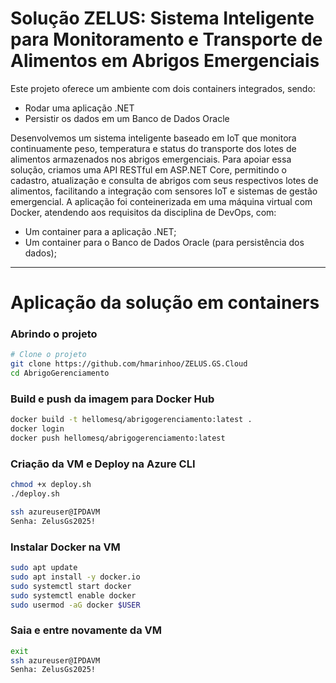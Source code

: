 
# Solução ZELUS: Sistema Inteligente para Monitoramento e Transporte de Alimentos em Abrigos Emergenciais

Este projeto oferece um ambiente com dois containers integrados, sendo: 
- Rodar uma aplicação .NET
- Persistir os dados em um Banco de Dados Oracle

Desenvolvemos um sistema inteligente baseado em IoT que monitora continuamente peso, temperatura e status do transporte dos lotes de alimentos armazenados nos abrigos emergenciais.
Para apoiar essa solução, criamos uma API RESTful em ASP.NET Core, permitindo o cadastro, atualização e consulta de abrigos com seus respectivos lotes de alimentos, facilitando a integração com sensores IoT e sistemas de gestão emergencial.
A aplicação foi conteinerizada em uma máquina virtual com Docker, atendendo aos requisitos da disciplina de DevOps, com:
- Um container para a aplicação .NET;
- Um container para o Banco de Dados Oracle (para persistência dos dados);

---

# Aplicação da solução em containers 

### Abrindo o projeto 
```bash
# Clone o projeto
git clone https://github.com/hmarinhoo/ZELUS.GS.Cloud
cd AbrigoGerenciamento
```

### Build e push da imagem para Docker Hub
```bash
docker build -t hellomesq/abrigogerenciamento:latest .
docker login
docker push hellomesq/abrigogerenciamento:latest
```

### Criação da VM e Deploy na Azure CLI
```bash
chmod +x deploy.sh
./deploy.sh
```
```bash
ssh azureuser@IPDAVM
Senha: ZelusGs2025!
```

### Instalar Docker na VM
```bash
sudo apt update
sudo apt install -y docker.io
sudo systemctl start docker
sudo systemctl enable docker
sudo usermod -aG docker $USER
```

### Saia e entre novamente da VM
```bash
exit
ssh azureuser@IPDAVM
Senha: ZelusGs2025!
```

